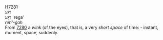 <body>
  <p>H7281<br>  רגע  <br> רֶגַע  ‎  rega‛  <br><i>reh‘-gah </i><br>From <a href="h7280.htm">7280</a>  a <i>wink</i> (of the eyes), that is, a very <i>short</i> <i>space</i> of time: - instant, moment, space, suddenly.<br></p>
 </body>